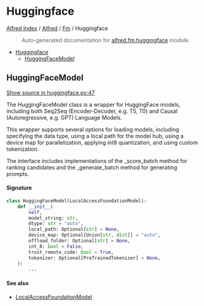 # Huggingface

[Alfred Index](../../README.md#alfred-index) /
[Alfred](../index.md#alfred) /
[Fm](./index.md#fm) /
Huggingface

> Auto-generated documentation for [alfred.fm.huggingface](../../../alfred/fm/huggingface.py) module.

- [Huggingface](#huggingface)
  - [HuggingFaceModel](#huggingfacemodel)

## HuggingFaceModel

[Show source in huggingface.py:47](../../../alfred/fm/huggingface.py#L47)

The HuggingFaceModel class is a wrapper for HuggingFace models,
including both Seq2Seq (Encoder-Decoder, e.g. T5, T0) and Causal
(Autoregressive, e.g. GPT) Language Models.

This wrapper supports several options for loading models, including
specifying the data type, using a local path for the model hub, using
 a device map for parallelization, applying int8 quantization, and
 using custom tokenization.

The interface includes implementations of the _score_batch method
for ranking candidates and the _generate_batch method for generating prompts.

#### Signature

```python
class HuggingFaceModel(LocalAccessFoundationModel):
    def __init__(
        self,
        model_string: str,
        dtype: str = "auto",
        local_path: Optional[str] = None,
        device_map: Optional[Union[str, dict]] = "auto",
        offload_folder: Optional[str] = None,
        int_8: bool = False,
        trust_remote_code: bool = True,
        tokenizer: Optional[PreTrainedTokenizer] = None,
    ):
        ...
```

#### See also

- [LocalAccessFoundationModel](./model.md#localaccessfoundationmodel)



